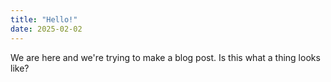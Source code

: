 ```yaml
---
title: "Hello!"
date: 2025-02-02
---
```


We are here and we're trying to make a blog post. Is this what a thing looks like?
